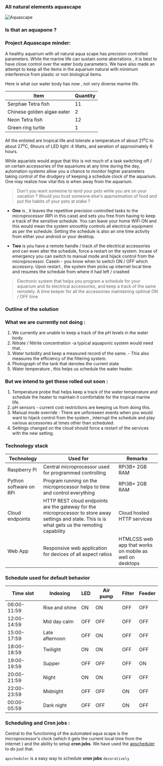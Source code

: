 ### All natural elements aquascape
![Aquascape](https://github.com/kneerunjun/aquascape-minder/blob/master/docs/IMG_20180502_102153730_HDR.jpg)


### Is that an aquapone ?


### Project Aquascape minder:

A healthy aquarium with all natural aqua scape has precision controlled parameters. While the marine life can sustain some aberrations , it is best to have close control over the water body parameters. We have also made an attempt to keep all the items in the aquarium natural with minimum interference from plastic or non biological items.

Here is what our water body has now , not very diverse marine life.

|Item|Quantity|
|-----|-----|
|Serphae Tetra fish|11|
|Chinese golden algae eater|2|
|Neon Tetra fish|12|
|Green ring turtle|1|

All the enlisted are tropical life and tolerate a temperature of about 21<sup>o</sup>C to about 27<sup>o</sup>C, 6hours of LED light :4 Watts, and aeration of approximately 6 hours.

While aquarists would argue that this is not much of a task switching off / on certain accessories of the aquariums at any time during the day, automation systems allow you a chance to monitor higher parameters taking control of the drudgery of keeping a schedule clock of the aquarium. One may realize how vital this is when away from the aquarium.

> Don't you want someone to tend your pets while you are on your vacation ? Would you trust someone else's approximation of food and put the habits of your pets at stake ?

- __One__ is , it leaves the repetitive precision controlled tasks to the microprocessor (RPi in this case) and sets you free from having to keep a track of the sensitive schedule. You can leave your home WiFi ON and this would mean the system smoothly controls all electrical equipment as per the schedule. Setting the schedule is also an one time activity from either your android or your desktop.

- __Two__ is you have a remote handle / track of the electrical accessories and can even alter the schedule, force a restart on the system. Incase of emergency you can switch to manual mode and hijack control from the microprocessor. Casein - you know when to switch ON / OFF which accessory. Upon restart , the system then picks up internet local time and resumes the schedule from where it had left / crashed

> Electronic system that helps you program a schedule for your aquarium and its electrical accessories, and keep a track of the same remotely. A time keeper for all the accessories maintaining optimal ON / OFF time

### Outline of the solution



### What we are currently not doing :

1. We currently are unable to keep a track of the pH levels in the water body.
2. Nitrate / Nitrite concentration -a typical aquaponic system would need that.
3. Water turbidity and keep a measured record of the same.  - This also measures the efficiency of the filtering system.
4. Photograph of the tank that denotes the current state
5. Water temperature , this helps us schedule the water heater.


### But we intend to get these rolled out soon :

1.  Temperature probe that helps keep a track of the water temperature and schedule the heater to maintain it comfortable for the tropical marine life.
2. pH sensors - current cost restrictions are keeping us from doing this.
3. Manual mode override : There are unforeseen events when you would want to hijack control from the system , interrupt the schedule and play various accessories at times other than scheduled.
4. Settings changed on the cloud should force a restart of the services with the new setting.

### Technology stack

|Technology|Used for|Remarks|
|----|----|----|
|Raspberry Pi|Central microprocessor used for programmed controlling|RPi3B+ 2GB RAM|
|Python software on RPi|Program running on the microprocessor helps to time and control everything|RPi3B+ 2GB RAM|
|Cloud endpoints|HTTP REST cloud endpoints are the gateway for the microprocessor to store away settings and state. This is is what gets us the remoting capability|Cloud hosted HTTP services|
|Web App|Responsive web application for devices of all aspect ratios |HTMLCSS web app that works on mobile as well on desktops|


### Schedule used for default behavior

|Time slot|Indexing|LED|Air pump|Filter|Feeder|
|-----|-----|-----|-----|-----|-----|
|06:00-11:59|Rise and shine|ON|ON|OFF|OFF|
|12:00-14:59|Mid day calm|OFF|OFF|OFF|OFF|
|15:00-17:59|Late afternoon|OFF|ON|OFF|OFF|
|18:00-18:59|Twilight|ON|ON|OFF|OFF|
|19:00-19:59|Supper|OFF|OFF|OFF|ON|
|20:00-21:59|Night|ON|ON|OFF|OFF|
|22:00-23:59|Midnight|OFF|OFF|ON|OFF|
|00:00-05:59|Dark night|OFF|OFF|ON|OFF|


### Scheduling and Cron jobs :

Central to the functioning of the automated aqua scape is the microprocessor's clock (which it gets the current local time from the internet ) and the ability to setup __cron jobs__. We have used the [apscheduler](https://apscheduler.readthedocs.io/en/latest/) to do just that.

`apscheduler` is a easy way to schedule __cron jobs__ `decoratively`
